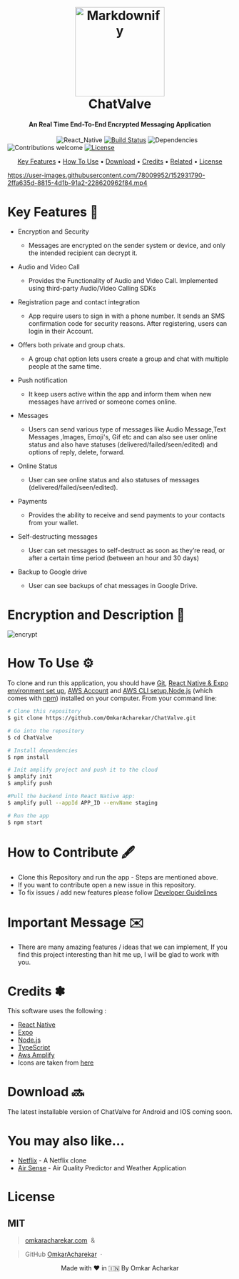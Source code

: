 
<h1 align="center">
  <br>
  <img src="https://github.com/OmkarAcharekar/Signal_Clone/blob/master/assets/images/bubble-chat.png" alt="Markdownify" width="200"></a>
  <br style="font-size:300%;">
   ChatValve
  <br>
</h1>

<h4 align="center">An  Real Time  End-To-End  Encrypted Messaging  Application</h4>

&nbsp;&nbsp;&nbsp;&nbsp;&nbsp;&nbsp;&nbsp;&nbsp;&nbsp;&nbsp;&nbsp;&nbsp;&nbsp;&nbsp;&nbsp;&nbsp;&nbsp;&nbsp;&nbsp;&nbsp;&nbsp;&nbsp;&nbsp;&nbsp;&nbsp;&nbsp;&nbsp;
![React_Native](https://img.shields.io/badge/react%20native-v0.66-orange)
[![Build Status](https://img.shields.io/badge/build-passing-green)](https://img.shields.io/badge/build-passing-green)
![Dependencies](https://img.shields.io/badge/dependencies-up%20to%20date-brightgreen)
![Contributions welcome](https://img.shields.io/badge/contributions-welcome-orange.svg)
[![License](https://img.shields.io/badge/license-MIT-blue.svg)](https://opensource.org/licenses/MIT)

<p align="center">
  <a href="#key-features">Key Features</a> •
  <a href="#how-to-use">How To Use</a> •
  <a href="#download">Download</a> •
  <a href="#credits">Credits</a> •
  <a href="#related">Related</a> •
  <a href="#license">License</a>
</p>




https://user-images.githubusercontent.com/78009952/152931790-2ffa635d-8815-4d1b-91a2-228620962f84.mp4
# Key Features 🔑

* Encryption and Security
  - Messages are encrypted on the sender system or device, and only the intended recipient can decrypt it.

* Audio and Video Call
  -  Provides the Functionality of Audio and Video Call. Implemented using third-party Audio/Video Calling SDKs

* Registration page and contact integration
  - App require users to sign in with a phone number. It sends an SMS confirmation code for security reasons. After registering, users  can login in their Account.

* Offers both private and group chats. 
  -  A group chat option lets users create a group and chat with multiple people at the same time.
  
* Push notification
  -  It keep users active within the app and inform them when new messages have arrived or someone comes online.
  
* Messages
  - Users can send various type of messages like Audio Message,Text Messages ,Images, Emoji's, Gif etc and can also see user online status and  also have statuses (delivered/failed/seen/edited) and options of reply, delete, forward. 

* Online Status
  - User  can see online status and  also  statuses of messages (delivered/failed/seen/edited).

* Payments
  - Provides the ability to receive and send payments to your contacts from your wallet.

* Self-destructing messages  
  - User can set messages to self-destruct as soon as they’re read, or after a certain time period (between an hour and 30 days)

* Backup to Google drive   
  - User can see backups of chat messages in Google Drive.



# Encryption and Description 📖

![encrypt](https://user-images.githubusercontent.com/78009952/153011603-bad88f4e-eeeb-47f6-8528-57a6287f8964.jpg)

# How To Use ⚙

To clone and run this application, you should have [Git](https://git-scm.com/downloads), [React Native & Expo environment set up](https://expo.dev/), [AWS Account](https://aws.amazon.com/console/) and [AWS CLI setup](https://docs.amplify.aws/start/getting-started/installation/q/integration/js/),[Node.js](https://nodejs.org/en/) (which comes with [npm](http://npmjs.com)) installed on your computer. From your command line:

```bash
# Clone this repository
$ git clone https://github.com/OmkarAcharekar/ChatValve.git

# Go into the repository
$ cd ChatValve

# Install dependencies
$ npm install

# Init amplify project and push it to the cloud 
$ amplify init 
$ amplify push

#Pull the backend into React Native app:
$ amplify pull --appId APP_ID --envName staging

# Run the app
$ npm start


```

# How to Contribute 🖋 

* Clone this Repository and run the app - Steps are mentioned above.
* If you want to contribute open a new issue in this repository.
* To fix issues / add new features please follow [Developer Guidelines](https://github.com/OmkarAcharekar/ChatValve/blob/master/Contributions.md)


# Important Message ✉️

* There are many amazing features / ideas  that we can implement, If you find this project interesting than hit me up,  I will be
glad to work with you.



# Credits ✽

This software uses the following :

- [React Native](http://electron.atom.io/)
- [Expo](http://showdownjs.github.io/showdown/)
- [Node.js](https://nodejs.org/)
- [TypeScript](https://github.com/chjj/marked)
- [Aws Amplify](http://codemirror.net/)
- Icons are taken from [here](https://icons.expo.fyi/)



# Download 🔜

The latest installable version of ChatValve for Android and IOS coming soon.



# You may also like...

- [Netflix](https://github.com/OmkarAcharekar/Netflix_Clone) - A Netflix clone
- [Air Sense](https://github.com/OmkarAcharekar/AirSense) - Air Quality Predictor and Weather Application



# License
MIT
---
> [omkaracharekar.com](https://flamboyant-ramanujan-9f5033.netlify.app/) &nbsp;&

> GitHub [OmkarAcharekar](https://github.com/OmkarAcharekar) &nbsp;&middot;&nbsp;




<p align="center" width="100%">
   Made with ❤️ in 🇮🇳 By Omkar Acharkar   
</p>


